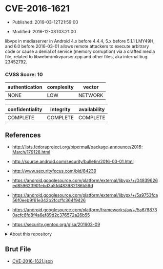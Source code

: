 # CVE-2016-1621

- Published: 2016-03-12T21:59:00

- Modified: 2016-12-03T03:21:00

libvpx in mediaserver in Android 4.x before 4.4.4, 5.x before 5.1.1 LMY49H, and 6.0 before 2016-03-01 allows remote attackers to execute arbitrary code or cause a denial of service (memory corruption) via a crafted media file, related to libwebm/mkvparser.cpp and other files, aka internal bug 23452792.

### CVSS Score: **10**

| authentication | complexity | vector |
| --- | --- | --- |
| NONE | LOW | NETWORK |

| confidentiality | integrity | availability |
| --- | --- | --- |
| COMPLETE | COMPLETE | COMPLETE |

## References

* http://lists.fedoraproject.org/pipermail/package-announce/2016-March/179128.html

* http://source.android.com/security/bulletin/2016-03-01.html

* http://www.securityfocus.com/bid/84239

* https://android.googlesource.com/platform/external/libvpx/+/04839626ed859623901ebd3a5fd483982186b59d

* https://android.googlesource.com/platform/external/libvpx/+/5a9753fca56f0eeb9f61e342b2fccffc364f9426

* https://android.googlesource.com/platform/frameworks/av/+/5a6788730acfc6fd8f4a6ef89d2c376572a26b55

* https://security.gentoo.org/glsa/201603-09

<details>
<summary>About this repository</summary> 

  This repository is part of the project [Live Hack CVE](https://github.com/Live-Hack-CVE). Main website can be found [www.live-hack.org](https://www.live-hack.org) 
  
  Made by [Sn0wAlice](https://github.com/Sn0wAlice) for the people that care about security and need to have a feed of the latest CVEs. Hope you enjoy it, don't forget to star the repo and follow me on [Twitter](https://twitter.com/Sn0wAlice) and [Github](https://github.com/Sn0wAlice). And that is my [personnal website](https://www.alice-snow.me/)

  - [Home Page](https://github.com/Live-Hack-CVE)
  - [Framework](https://github.com/Live-Hack-CVE/cve-framework)
  - [CVE database](https://github.com/Live-Hack-CVE/full_database)
  - [Changelog](https://github.com/Live-Hack-CVE/Changelog)
</details>

## Brut File

* [CVE-2016-1621.json](https://raw.githubusercontent.com/Live-Hack-CVE/full_database/main/cves/2016/CVE-2016-1621.json)

